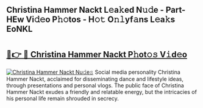 ## Christina Hammer Nackt L𝚎a𝚔ed N𝚞𝚍e - Part-HEw Vi𝚍𝚎o P𝚑𝚘tos - H𝚘𝚝 O𝚗𝚕yf𝚊ns L𝚎a𝚔s EoNKL

# <h2><a href="http://kfes8ff.oniu.top/?m=Christina+Hammer+Nackt">🔗👉 🔴 Christina Hammer Nackt P𝚑ot𝚘𝚜 V𝚒d𝚎o</a></h2>

[![Christina Hammer Nackt Nu𝚍e𝚜](https://i.imgur.com/0qMVB7G.gif)](http://kfes8ff.oniu.top/?m=Christina+Hammer+Nackt)
Social media personality Christina Hammer Nackt, acclaimed for disseminating dance and lifestyle ideas, through presentations and personal vlogs. The public face of Christina Hammer Nackt exudes a friendly and relatable energy, but the intricacies of his personal life remain shrouded in secrecy.  
